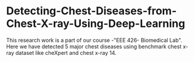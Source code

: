 # Detecting-Chest-Diseases-from-Chest-X-ray-Using-Deep-Learning
This research work is a part of our course -"EEE 426- Biomedical Lab". Here we have detected 5 major chest diseases using benchmark chest x-ray dataset like cheXpert and chest x-ray 14.
